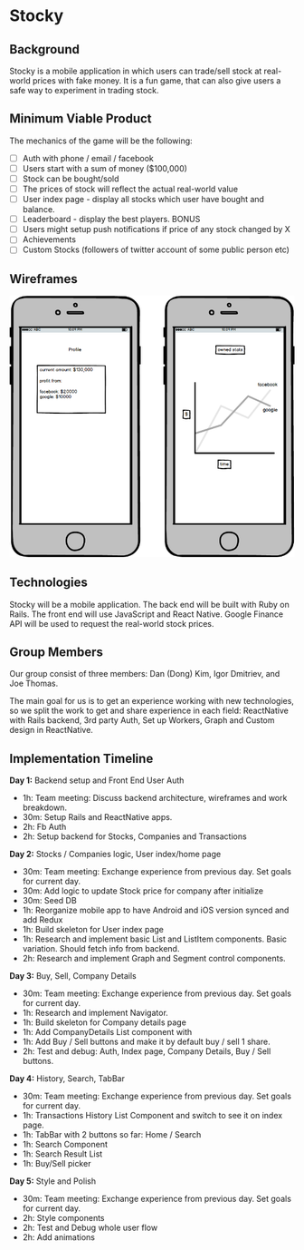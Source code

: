 # Stocky

## Background
  Stocky is a mobile application in which users can trade/sell stock
at real-world prices with fake money. It is a fun game, that can also
give users a safe way to experiment in trading stock.

## Minimum Viable Product
The mechanics of the game will be the following:
- [ ] Auth with phone / email / facebook
- [ ] Users start with a sum of money ($100,000)
- [ ] Stock can be bought/sold
- [ ] The prices of stock will reflect the actual real-world value
- [ ] User index page - display all stocks which user have bought and balance.
- [ ] Leaderboard - display the best players.
BONUS
- [ ] Users might setup push notifications if price of any stock changed by X
- [ ] Achievements
- [ ] Custom Stocks (followers of twitter account of some public person etc)

## Wireframes
![ ](./docs/wireframes/wireframe.png)

## Technologies
Stocky will be a mobile application. The back end will be built with
Ruby on Rails. The front end will use JavaScript and React Native. Google
Finance API will be used to request the real-world stock prices.

## Group Members
Our group consist of three members: Dan (Dong) Kim, Igor Dmitriev, and Joe Thomas.

The main goal for us is to get an experience working with new technologies,
so we split the work to get and share experience in each field:
ReactNative with Rails backend, 3rd party Auth, Set up Workers,
Graph and Custom design in ReactNative.

## Implementation Timeline
**Day 1:** Backend setup and Front End User Auth
- 1h: Team meeting: Discuss backend architecture, wireframes and work breakdown.
- 30m: Setup Rails and ReactNative apps.
- 2h: Fb Auth
- 2h: Setup backend for Stocks, Companies and Transactions

**Day 2:** Stocks / Companies logic, User index/home page
- 30m: Team meeting: Exchange experience from previous day. Set goals for current day.
- 30m: Add logic to update Stock price for company after initialize
- 30m: Seed DB
- 1h: Reorganize mobile app to have Android and iOS version synced and add Redux
- 1h: Build skeleton for User index page
- 1h: Research and implement basic List and ListItem components. Basic variation. Should fetch info from backend.
- 2h: Research and implement Graph and Segment control components.

**Day 3:** Buy, Sell, Company Details
- 30m: Team meeting: Exchange experience from previous day. Set goals for current day.
- 1h: Research and implement Navigator.
- 1h: Build skeleton for Company details page
- 1h: Add CompanyDetails List component with
- 1h: Add Buy / Sell buttons and make it by default buy / sell 1 share.
- 2h: Test and debug: Auth, Index page, Company Details, Buy / Sell buttons.


**Day 4:** History, Search, TabBar
- 30m: Team meeting: Exchange experience from previous day. Set goals for current day.
- 1h: Transactions History List Component and switch to see it on index page.
- 1h: TabBar with 2 buttons so far: Home / Search
- 1h: Search Component
- 1h: Search Result List
- 1h: Buy/Sell picker

**Day 5:** Style and Polish
- 30m: Team meeting: Exchange experience from previous day. Set goals for current day.
- 2h: Style components
- 2h: Test and Debug whole user flow
- 2h: Add animations
